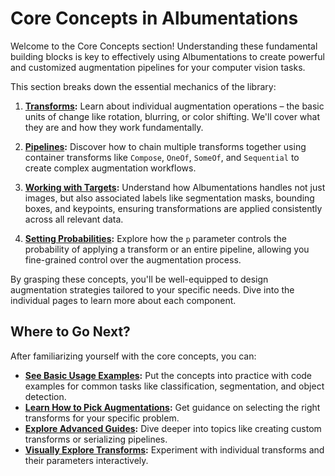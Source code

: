 # Core Concepts in Albumentations

Welcome to the Core Concepts section! Understanding these fundamental building blocks is key to effectively using Albumentations to create powerful and customized augmentation pipelines for your computer vision tasks.

This section breaks down the essential mechanics of the library:

1.  **[Transforms](./transforms.md):**
    Learn about individual augmentation operations – the basic units of change like rotation, blurring, or color shifting. We'll cover what they are and how they work fundamentally.

2.  **[Pipelines](./pipelines.md):**
    Discover how to chain multiple transforms together using container transforms like `Compose`, `OneOf`, `SomeOf`, and `Sequential` to create complex augmentation workflows.

3.  **[Working with Targets](./targets.md):**
    Understand how Albumentations handles not just images, but also associated labels like segmentation masks, bounding boxes, and keypoints, ensuring transformations are applied consistently across all relevant data.

4.  **[Setting Probabilities](./probabilities.md):**
    Explore how the `p` parameter controls the probability of applying a transform or an entire pipeline, allowing you fine-grained control over the augmentation process.

By grasping these concepts, you'll be well-equipped to design augmentation strategies tailored to your specific needs. Dive into the individual pages to learn more about each component.

## Where to Go Next?

After familiarizing yourself with the core concepts, you can:

-   **[See Basic Usage Examples](../3-basic-usage):** Put the concepts into practice with code examples for common tasks like classification, segmentation, and object detection.
-   **[Learn How to Pick Augmentations](../3-basic-usage/choosing-augmentations.md):** Get guidance on selecting the right transforms for your specific problem.
-   **[Explore Advanced Guides](../4-advanced-guides):** Dive deeper into topics like creating custom transforms or serializing pipelines.
-   **[Visually Explore Transforms](https://explore.albumentations.ai):** Experiment with individual transforms and their parameters interactively.
